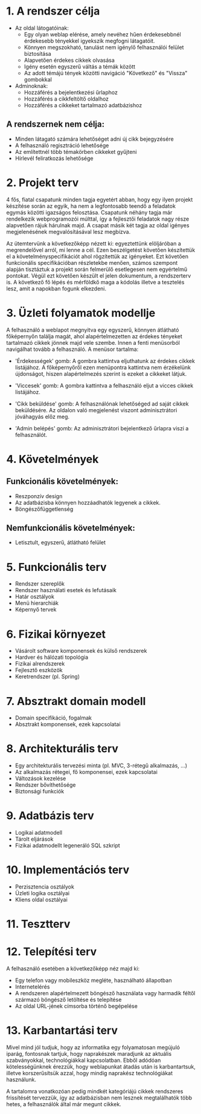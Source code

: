 # 1. A rendszer célja
- Az oldal látogatóinak:
    - Egy olyan weblap elérése, amely nevéhez hűen érdekesebbnél érdekesebb tényekkel igyekszik megfogni látagatóit.
    - Könnyen megszokható, tanulást nem igénylő felhasználói felület biztosítása
    - Alapvetően érdekes cikkek olvasása
    - Igény esetén egyszerű váltás a témák között
    - Az adott témájú tények közötti navigáció "Következő" és "Vissza" gombokkal
- Adminoknak:
    - Hozzáférés a bejelentkezési űrlaphoz 
    - Hozzáférés a cikkfeltöltő oldalhoz
    - Hozzáférés a cikkeket tartalmazó adatbázishoz
    
## A rendszernek nem célja:
   - Minden látagató számára lehetőséget adni új cikk bejegyzésére
   - A felhasználó regisztráció lehetősége
   - Az említettnél több témakörben cikkeket gyűjteni
   - Hírlevél feliratkozás lehetősége

# 2. Projekt terv

4 fős, fiatal csapatunk minden tagja egyetért abban, hogy egy ilyen projekt készítése során az egyik, ha 
nem a legfontosabb teendő a feladatok egymás közötti igazságos felosztása. Csapatunk néhány tagja már rendelkezik
webprogramozói múlttal, így a fejlesztői feladatok nagy része alapvetően rájuk hárulnak majd.
A csapat másik két tagja az oldal igényes megjelenésének megvalósításával lesz megbízva.

Az ütemtervünk a következőképp nézett ki: egyeztettünk elöljáróban a megrendelővel arról, mi lenne a cél. 
Ezen beszélgetést követően készítettük el a követelményspecifikációt ahol rögzítettük az igényeket.
Ezt követően funkcionális specifikációban részletekbe menően, számos szempont alapján tisztáztuk a projekt 
során felmerülő esetlegesen nem egyértelmű pontokat. Végül ezt követően készült el jelen dokumentum, 
a rendszerterv is. A következő fő lépés és mérföldkő maga a kódolás illetve a tesztelés lesz, amit a napokban fogunk elkezdeni.

# 3. Üzleti folyamatok modellje

A felhasználó a weblapot megnyitva egy egyszerű, könnyen átlátható főképernyőn találja magát, 
ahol alapértelmezetten az érdekes tényeket tartalmazó cikkek jönnek majd vele szembe.
Innen a fenti menüsorból navigálhat tovább a felhasználó. A menüsor tartalma:

- 'Érdekességek' gomb: A gombra kattintva eljuthatunk az érdekes cikkek listájához. A főképernyőről ezen menüpontra kattintva nem érzékelünk 
újdonságot, hiszen alapértelmezés szerint is ezeket a cikkeket látjuk.

- 'Viccesek' gomb: A gombra kattintva a felhasználó eljut a vicces cikkek listájához.

- 'Cikk beküldése' gomb: A felhasználónak lehetőséged ad saját cikkek beküldésére. Az oldalon való megjelenést viszont
adminisztrátori jóváhagyás előz meg.

- 'Admin belépés' gomb: Az adminisztrátori bejelentkező űrlapra viszi a felhasználót. 

# 4. Követelmények

## Funkcionális követelmények:

- Reszponzív design
- Az adatbázisba könnyen hozzáadhatók legyenek a cikkek.
- Böngészőfüggetlenség

## Nemfunkcionális követelmények:

- Letisztult, egyszerű, átlátható felület

# 5. Funkcionális terv

- Rendszer szereplők
- Rendszer használati esetek és lefutásaik
- Határ osztályok
- Menü hierarchiák
- Képernyő tervek

# 6. Fizikai környezet

- Vásárolt software komponensek és külső rendszerek
- Hardver és hálózati topológia
- Fizikai alrendszerek
- Fejlesztő eszközök
- Keretrendszer (pl. Spring)

# 7. Absztrakt domain modell

- Domain specifikáció, fogalmak
- Absztrakt komponensek, ezek kapcsolatai

# 8. Architekturális terv

- Egy architekturális tervezési minta (pl. MVC, 3-rétegű alkalmazás, …)
- Az alkalmazás rétegei, fő komponensei, ezek kapcsolatai
- Változások kezelése
- Rendszer bővíthetősége
- Biztonsági funkciók

# 9. Adatbázis terv

- Logikai adatmodell
- Tárolt eljárások
- Fizikai adatmodellt legeneráló SQL szkript

# 10. Implementációs terv

- Perzisztencia osztályok
- Üzleti logika osztályai
- Kliens oldal osztályai

# 11. Tesztterv

# 12. Telepítési terv

A felhasználó esetében a következőképp néz majd ki:
- Egy telefon vagy mobileszköz megléte, használható állapotban
- Internetelérés
- A rendszeren alapértelmezett böngésző használata vagy harmadik féltől származó böngésző letöltése és telepítése
- Az oldal URL-jének címsorba történő begépelése

# 13. Karbantartási terv

Mivel mind jól tudjuk, hogy az informatika egy folyamatosan megújuló iparág, fontosnak tartjuk, hogy naprakészek maradjunk az aktuális szabványokkal,
technológiákkal kapcsolatban. Ebből adódóan kötelességünknek érezzük, hogy weblapunkat átadás után is
karbantartsuk, illetve korszerűsítsük azzal, hogy mindig naprakész technológiákat használunk.

A tartalomra vonatkozóan pedig mindkét kategóriájú cikkek rendszeres frissítését tervezzük, így az adatbázisban nem lesznek
megtalálhatók több hetes, a felhasználók által már megunt cikkek.